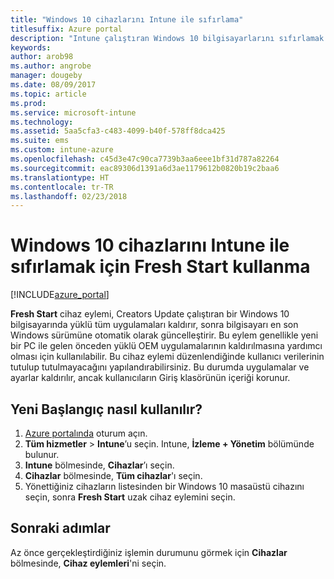 ```yaml
---
title: "Windows 10 cihazlarını Intune ile sıfırlama"
titlesuffix: Azure portal
description: "Intune çalıştıran Windows 10 bilgisayarlarını sıfırlamak için Fresh Start kullanma hakkında bilgi edinin.\""
keywords: 
author: arob98
ms.author: angrobe
manager: dougeby
ms.date: 08/09/2017
ms.topic: article
ms.prod: 
ms.service: microsoft-intune
ms.technology: 
ms.assetid: 5aa5cfa3-c483-4099-b40f-578ff8dca425
ms.suite: ems
ms.custom: intune-azure
ms.openlocfilehash: c45d3e47c90ca7739b3aa6eee1bf31d787a82264
ms.sourcegitcommit: eac89306d1391a6d3ae1179612b0820b19c2baa6
ms.translationtype: HT
ms.contentlocale: tr-TR
ms.lasthandoff: 02/23/2018
---
```

# <a name="use-fresh-start-to-reset-windows-10-devices-with-intune"></a>Windows 10 cihazlarını Intune ile sıfırlamak için Fresh Start kullanma


[!INCLUDE[azure_portal](./includes/azure_portal.md)]

**Fresh Start** cihaz eylemi, Creators Update çalıştıran bir Windows 10 bilgisayarında yüklü tüm uygulamaları kaldırır, sonra bilgisayarı en son Windows sürümüne otomatik olarak güncelleştirir.
Bu eylem genellikle yeni bir PC ile gelen önceden yüklü OEM uygulamalarının kaldırılmasına yardımcı olması için kullanılabilir. Bu cihaz eylemi düzenlendiğinde kullanıcı verilerinin tutulup tutulmayacağını yapılandırabilirsiniz. Bu durumda uygulamalar ve ayarlar kaldırılır, ancak kullanıcıların Giriş klasörünün içeriği korunur.

## <a name="how-to-use-fresh-start"></a>Yeni Başlangıç nasıl kullanılır?

1. [Azure portalında](https://portal.azure.com) oturum açın.
2. **Tüm hizmetler** > **Intune**’u seçin. Intune, **İzleme + Yönetim** bölümünde bulunur.
3. **Intune** bölmesinde, **Cihazlar**’ı seçin.
4. **Cihazlar** bölmesinde, **Tüm cihazlar**'ı seçin.
5. Yönettiğiniz cihazların listesinden bir Windows 10 masaüstü cihazını seçin, sonra **Fresh Start** uzak cihaz eylemini seçin.

## <a name="next-steps"></a>Sonraki adımlar

Az önce gerçekleştirdiğiniz işlemin durumunu görmek için **Cihazlar** bölmesinde, **Cihaz eylemleri**'ni seçin.

